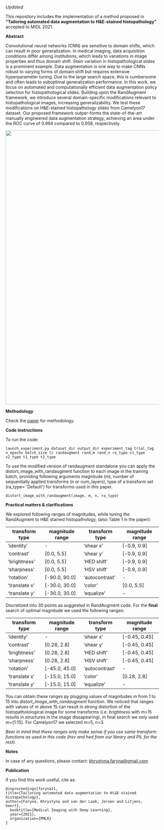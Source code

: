 *Updated*

This repository includes the implementation of a method proposed in **"Tailoring automated data augmentation to H&E-stained histopathology"** accepted to MIDL 2021.

**Abstract**

Convolutional neural networks (CNN) are sensitive to domain shifts, which can result in poor generalization.  In medical imaging, data acquisition conditions differ among institutions, which leads to variations in image properties and thus domain shift.  Stain variation in histopathological slides is a prominent example.  Data augmentation is one way to make CNNs robust to varying forms of domain shift but requires extensive hyperparameter tuning.   Due  to  the  large  search  space,  this  is  cumbersome  and  often  leads  to  suboptimal generalization  performance.   In  this  work,  we  focus  on  automated  and  computationally efficient data augmentation policy selection for histopathological slides.  Building upon the RandAugment framework, we introduce several domain-specific modifications relevant to histopathological images, increasing generalizability.  We test these modifications on H&E-stained histopathology slides from Camelyon17 dataset. Our proposed framework outper-forms the state-of-the-art manually engineered data augmentation strategy, achieving an area under the ROC curve of 0.964 compared to 0.958, respectively.

<div align="center">
    <img src="/he-randaugment/augmentations_new.png" width="900px"</img> 
</div>

**Methodology**

Check the [paper](https://2021.midl.io/proceedings/faryna21.pdf) for methodology.


**Code instructions**

To run the code:
```
launch_experiment.py dataset_dir output_dir experiment_tag trial_tag n_epochs batch_size lr randaugment rand_m rand_n ra_type v1_type v2_type t1_type t2_type
```
To use the modified version of randaugment standalone you can apply the distort_image_with_randaugment function to each image in the training batch, providing following arguments magnitude (m), number of sequentially applied transforms (n or num_layers), type of a transform set (ra_type= 'Default') for transforms used in this paper. 
```
distort_image_with_randaugment(image, m, n, ra_type)
``` 

**Practical matters & clarifications**


We explored following ranges of magnitudes, while tuning the RandAugment to H&E stained histopathology, (also Table 1 in the paper):

| transform type | magnitude range | transform type | magnitude range |
| ------------- | ------------- | ------------- | ------------- |
|‘identity’ | - | ‘shear x’ | [-0.9, 0.9] |
|‘contrast’ | [0.0, 5.5] | ‘shear y’ | [-0.9, 0.9] |
|‘brightness’ | [0.0, 5.5] | ‘HED shift’ | [-0.9, 0.9] |
|‘sharpness’ | [0.0, 5.5] | ‘HSV shift’ | [-0.9, 0.9] |
|‘rotation’ | [-90.0, 90.0] | ‘autocontrast’ | - |
|‘translate x’ | [-30.0, 30.0] | ‘color’ | [0.0, 5.5] |
|‘translate y’ | [-30.0, 30.0] | ‘equalize’ | - |

Discretized into 30 points as suggested in RandAugment code. 
For the **final** search of optimal magnitude we used the following ranges:

| transform type | magnitude range | transform type | magnitude range |
| ------------- | ------------- | ------------- | ------------- |
|‘identity’ | - | ‘shear x’ | [-0.45, 0.45] |
|‘contrast’ | [0.28, 2.8] | ‘shear y’ | [-0.45, 0.45] |
|‘brightness’ | [0.28, 2.8] | ‘HED shift’ | [-0.45, 0.45] |
|‘sharpness’ | [0.28, 2.8] | ‘HSV shift’ | [-0.45, 0.45] |
|‘rotation’ | [-45.0, 45.0] | ‘autocontrast’ | - |
|‘translate x’ | [-15.0, 15.0] | ‘color’ | [0.28, 2.8] |
|‘translate y’ | [-15.0, 15.0] | ‘equalize’ | - |

You can obtain these ranges py plugging values of magnitudes m from 1 to 15 into *distort_image_with_randaugment* function. We noticed that ranges with values of m above 15 can result in strong distortion of the histopatholological image for some transforms (i.e. *brightness* with m>15 results in structures in the image dissapearing), in final search we only used m={1:15}. For Camelyon17 we selected m=5, n=3.

*Bear in mind that these ranges only make sense if you use same transform functions as used in this code (hsv and hed from our library and PIL for the rest).*


**Notes**

In case of any questions, please contact: khrystyna.faryna@gmail.com 


**Publication**


If you find this work useful, cite as:

```
@inproceedings{faryna21,
title={Tailoring automated data augmentation to H\&E-stained histopathology},
author={Faryna, Khrystyna and van der Laak, Jeroen and Litjens, Geert},
  booktitle={Medical Imaging with Deep Learning},
  year={2021},
  organization={PMLR}
}
```
